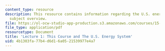 ```yaml
---
content_type: resource
description: This resource contains information regarding the U.S. energy system;
  subject overview.
file: https://ol-ocw-studio-app-production.s3.amazonaws.com/courses/15-031j-energy-decisions-markets-and-policies-spring-2012/4b1303fa77b4d6d16a0521539977e4a7_MIT15_031JS12_lec1.pdf
file_type: application/pdf
resourcetype: Document
title: 'Lecture 1: This Course and The U.S. Energy System'
uid: 4b1303fa-77b4-d6d1-6a05-21539977e4a7
---
```

